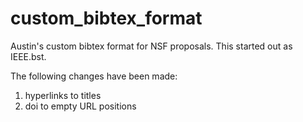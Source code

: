 # custom_bibtex_format
Austin's custom bibtex format for NSF proposals. This started out as IEEE.bst.

The following changes have been made:

1. hyperlinks to titles
1. doi to empty URL positions







